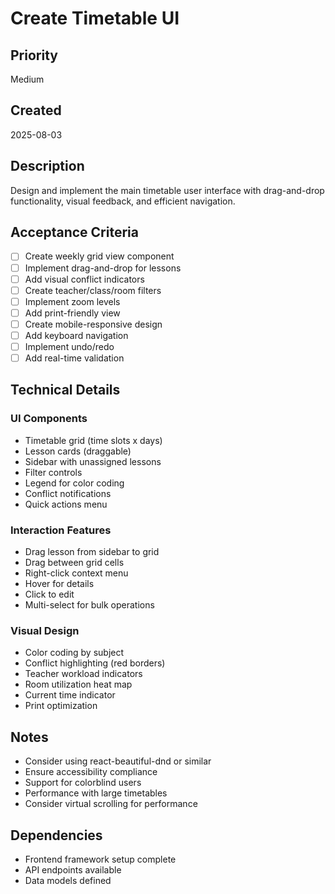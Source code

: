 # Create Timetable UI

## Priority
Medium

## Created
2025-08-03

## Description
Design and implement the main timetable user interface with drag-and-drop functionality, visual feedback, and efficient navigation.

## Acceptance Criteria
- [ ] Create weekly grid view component
- [ ] Implement drag-and-drop for lessons
- [ ] Add visual conflict indicators
- [ ] Create teacher/class/room filters
- [ ] Implement zoom levels
- [ ] Add print-friendly view
- [ ] Create mobile-responsive design
- [ ] Add keyboard navigation
- [ ] Implement undo/redo
- [ ] Add real-time validation

## Technical Details
### UI Components
- Timetable grid (time slots x days)
- Lesson cards (draggable)
- Sidebar with unassigned lessons
- Filter controls
- Legend for color coding
- Conflict notifications
- Quick actions menu

### Interaction Features
- Drag lesson from sidebar to grid
- Drag between grid cells
- Right-click context menu
- Hover for details
- Click to edit
- Multi-select for bulk operations

### Visual Design
- Color coding by subject
- Conflict highlighting (red borders)
- Teacher workload indicators
- Room utilization heat map
- Current time indicator
- Print optimization

## Notes
- Consider using react-beautiful-dnd or similar
- Ensure accessibility compliance
- Support for colorblind users
- Performance with large timetables
- Consider virtual scrolling for performance

## Dependencies
- Frontend framework setup complete
- API endpoints available
- Data models defined